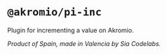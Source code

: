 # `@akromio/pi-inc`

Plugin for incrementing a value on Akromio.

*Product of Spain, made in Valencia by Sia Codelabs.*